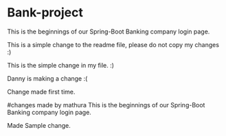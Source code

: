 # Bank-project

This is the beginnings of our Spring-Boot Banking company login page.

This is a simple change to the readme file, please do not copy my changes :)

This is the simple change in my file. :)

Danny is making a change :( 

Change made first time.

#changes made by mathura
This is the beginnings of our Spring-Boot Banking company login page.

Made Sample change.
